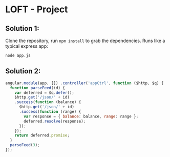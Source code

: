 # LOFT - Project

## Solution 1:

Clone the repository, run `npm install` to grab the dependencies.
Runs like a typical express app:

    node app.js

## Solution 2:

```javascript
angular.module(app, []) .controller('appCtrl', function ($http, $q) {
  function parseFeed(id) {
    var deferred = $q.defer(); 
    $http.get('/json/' + id) 
    .success(function (balance) {
      $http.get('/json/' + id)
      .success(function (range) {
        var response = { balance: balance, range: range };
        deferred.resolve(response); 
      });
    });
    return deferred.promise; 
  }
  parseFeed(3); 
});
```
